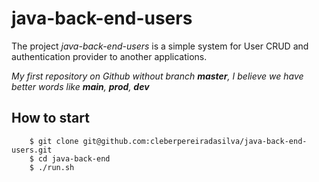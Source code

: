 
# java-back-end-users

The project *java-back-end-users* is a simple system for User CRUD and authentication provider to another applications.

*My first repository on Github without branch **master**, I believe we have better words like **main**, **prod**, **dev***


## How to start
```
	$ git clone git@github.com:cleberpereiradasilva/java-back-end-users.git
	$ cd java-back-end
	$ ./run.sh

```



